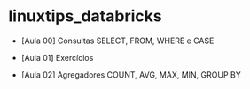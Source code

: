 # linuxtips_databricks

- [Aula 00] Consultas SELECT, FROM, WHERE e CASE

- [Aula 01] Exercícios

- [Aula 02] Agregadores COUNT, AVG, MAX, MIN, GROUP BY